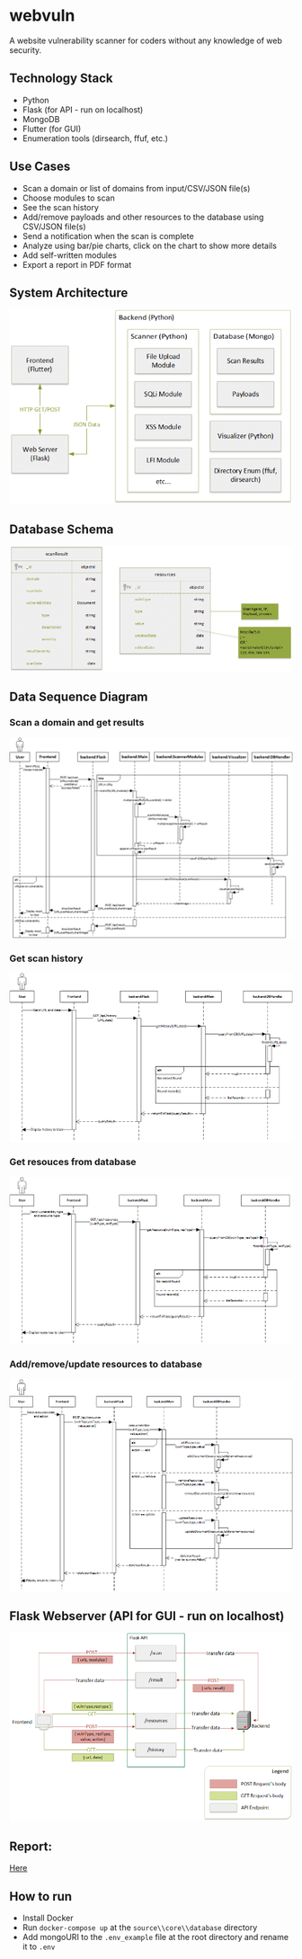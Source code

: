 # webvuln
A website vulnerability scanner for coders without any knowledge of web security.
## Technology Stack
- Python 
- Flask (for API - run on localhost)
- MongoDB
- Flutter (for GUI)
- Enumeration tools (dirsearch, ffuf, etc.)
## Use Cases
- Scan a domain or list of domains from input/CSV/JSON file(s)
- Choose modules to scan
- See the scan history
- Add/remove payloads and other resources to the database using CSV/JSON file(s)
- Send a notification when the scan is complete
- Analyze using bar/pie charts, click on the chart to show more details
- Add self-written modules
- Export a report in PDF format
## System Architecture
![Architecture](./assets/architecture.png)
## Database Schema
![Database Schema](./assets/db.png)
## Data Sequence Diagram
### Scan a domain and get results
![Scan](./assets/scan_dsd.png)
### Get scan history
![Get Scan History](./assets/getHistory_dsd.png)
### Get resouces from database
![Get Resources](./assets/getResources_dsd.png)
### Add/remove/update resources to database
![Add/Remove/Update Resources](./assets/postResources_dsd.png)
## Flask Webserver (API for GUI - run on localhost)
![Flask](./assets/api.png)
## Report:
[Here](https://docs.google.com/document/d/1q2712vtjwxAC53eEqRq5TR32uh3Rn8zE73PcZUIBzOs/edit?usp=sharing)
## How to run
- Install Docker
- Run `docker-compose up` at the `source\\core\\database` directory
- Add mongoURI to the `.env_example` file at the root directory and rename it to `.env`